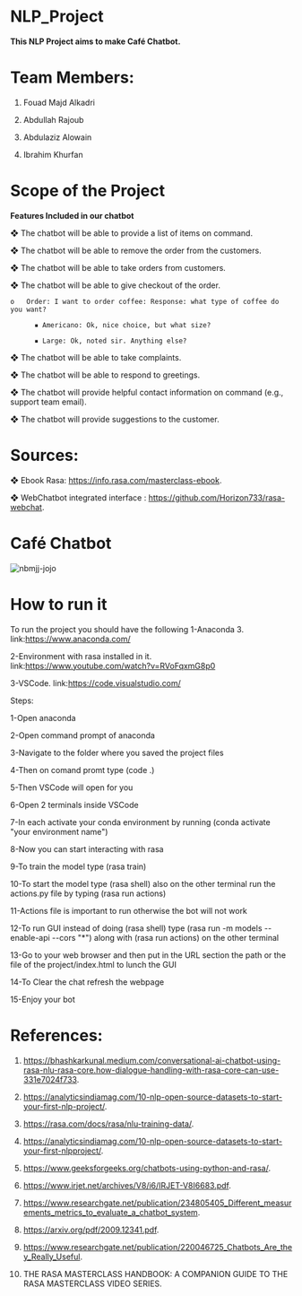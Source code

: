 # NLP_Project

**This NLP Project aims to make Café Chatbot.**

# Team Members:

1. Fouad Majd Alkadri

2. Abdullah Rajoub 

3. Abdulaziz Alowain 

4. Ibrahim Khurfan

# Scope of the Project

**Features Included in our chatbot**


❖	The chatbot will be able to provide a list of items on command.

❖	The chatbot will be able to remove the order from the customers.

❖	The chatbot will be able to take orders from customers.

❖	The chatbot will be able to give checkout of the order.

    o	Order: I want to order coffee: Response: what type of coffee do you want?
    
          ▪	Americano: Ok, nice choice, but what size?
          
          ▪	Large: Ok, noted sir. Anything else?
          
❖	The chatbot will be able to take complaints.

❖	The chatbot will be able to respond to greetings. 

❖	The chatbot will provide helpful contact information on command (e.g., support team email).

❖	The chatbot will provide suggestions to the customer.

# Sources: 

❖ Ebook Rasa: https://info.rasa.com/masterclass-ebook.

❖ WebChatbot integrated interface : https://github.com/Horizon733/rasa-webchat.

# Café Chatbot


![nbmjj-jojo](https://user-images.githubusercontent.com/50175365/164934443-2a4ab385-9caf-40fb-926b-474aca8df215.gif)

# How to run it 
To run the project you should have the following 
1-Anaconda 3. link:https://www.anaconda.com/

2-Environment with rasa installed in it. link:https://www.youtube.com/watch?v=RVoFqxmG8p0

3-VSCode. link:https://code.visualstudio.com/

Steps:

1-Open anaconda

2-Open command prompt of anaconda 

3-Navigate to the folder where you saved the project files

4-Then on comand promt type (code .)

5-Then VSCode will open for you 

6-Open 2 terminals inside VSCode 

7-In each activate your conda environment by running (conda activate "your environment name")

8-Now you can start interacting with rasa 

9-To train the model type (rasa train)

10-To start the model type (rasa shell) also on the other terminal run the actions.py file by typing (rasa run actions)

11-Actions file is important to run otherwise the bot will not work 

12-To run GUI instead of doing (rasa shell) type (rasa run -m models --enable-api --cors "*") along with (rasa run actions) on the other terminal 

13-Go to your web browser and then put in the URL section the path or the file of the project/index.html to lunch the GUI 

14-To Clear the chat refresh the webpage 

15-Enjoy your bot 


# References:

1.	https://bhashkarkunal.medium.com/conversational-ai-chatbot-using-rasa-nlu-rasa-core.how-dialogue-handling-with-rasa-core-can-use-331e7024f733.
	
2.	https://analyticsindiamag.com/10-nlp-open-source-datasets-to-start-your-first-nlp-project/.

3.	https://rasa.com/docs/rasa/nlu-training-data/.

4.	https://analyticsindiamag.com/10-nlp-open-source-datasets-to-start-your-first-nlpproject/.

5.	https://www.geeksforgeeks.org/chatbots-using-python-and-rasa/.

6.	https://www.irjet.net/archives/V8/i6/IRJET-V8I6683.pdf.

7.	https://www.researchgate.net/publication/234805405_Different_measurements_metrics_to_evaluate_a_chatbot_system.

8.	https://arxiv.org/pdf/2009.12341.pdf.

9.	https://www.researchgate.net/publication/220046725_Chatbots_Are_they_Really_Useful.

10.	THE RASA MASTERCLASS HANDBOOK: A COMPANION GUIDE TO THE RASA MASTERCLASS VIDEO SERIES.

